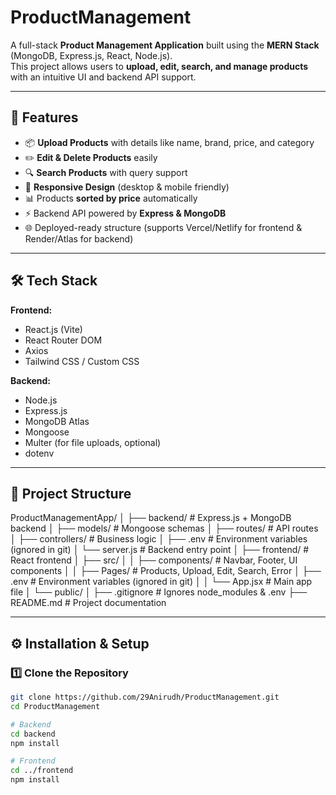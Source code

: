 # ProductManagement

A full-stack **Product Management Application** built using the **MERN Stack** (MongoDB, Express.js, React, Node.js).  
This project allows users to **upload, edit, search, and manage products** with an intuitive UI and backend API support.  

---

## 🚀 Features

- 📦 **Upload Products** with details like name, brand, price, and category
- ✏️ **Edit & Delete Products** easily
- 🔍 **Search Products** with query support
- 📱 **Responsive Design** (desktop & mobile friendly)
- 📊 Products **sorted by price** automatically
- ⚡ Backend API powered by **Express & MongoDB**
- 🌐 Deployed-ready structure (supports Vercel/Netlify for frontend & Render/Atlas for backend)

---

## 🛠️ Tech Stack

**Frontend:**
- React.js (Vite)
- React Router DOM
- Axios
- Tailwind CSS / Custom CSS

**Backend:**
- Node.js
- Express.js
- MongoDB Atlas
- Mongoose
- Multer (for file uploads, optional)
- dotenv

---

## 📂 Project Structure

ProductManagementApp/
│
├── backend/              # Express.js + MongoDB backend
│   ├── models/           # Mongoose schemas
│   ├── routes/           # API routes
│   ├── controllers/      # Business logic
│   ├── .env              # Environment variables (ignored in git)
│   └── server.js         # Backend entry point
│
├── frontend/             # React frontend
│   ├── src/
│   │   ├── components/   # Navbar, Footer, UI components
│   │   ├── Pages/        # Products, Upload, Edit, Search, Error
│   ├── .env              # Environment variables (ignored in git)
│   │   └── App.jsx       # Main app file
│   └── public/
│
├── .gitignore            # Ignores node_modules & .env
├── README.md             # Project documentation


---

## ⚙️ Installation & Setup

### 1️⃣ Clone the Repository
```bash
git clone https://github.com/29Anirudh/ProductManagement.git
cd ProductManagement

# Backend
cd backend
npm install

# Frontend
cd ../frontend
npm install



